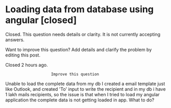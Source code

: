 
# Loading data from database using angular [closed]







Closed. This question needs details or clarity. It is not currently accepting answers.
                        
                    










Want to improve this question? Add details and clarify the problem by editing this post.


Closed 2 hours ago.







                        Improve this question
                    



Unable to load the complete data from my db
I created a email template just like Outlook, and created 'To' input to write the recipient and in my db i have 1 lakh mails recipients, so the issue is that when I tried to load my angular application the complete data is not getting loaded in app. What to do?

        